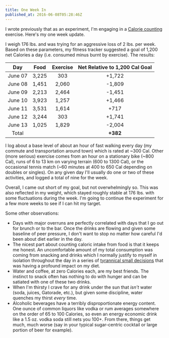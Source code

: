 ```yaml
---
title: One Week In
published_at: 2016-06-08T05:28:46Z
---
```


I wrote previously that as an experiment, I'm engaging in a [Calorie
counting](/fragments/calorie-counting) exercise. Here's my one week update.

I weigh 176 lbs. and was trying for an aggressive loss of 2 lbs. per week.
Based on these parameters, my fitness tracker suggested a goal of 1,200 net
Calories a day (i.e. consumed minus burnt by exercise). The results:

| Day     | Food    | Exercise | Net Relative to 1,200 Cal Goal |
| :-----: | :-----: | :------: | :----------------------------: |
| June 07 | 3,225   | 303      | +1,722                         |
| June 08 | 1,451   | 2,060    | -1,809                         |
| June 09 | 2,213   | 2,464    | -1,451                         |
| June 10 | 3,923   | 1,257    | +1,466                         |
| June 11 | 3,531   | 1,614    | +717                           |
| June 12 | 3,244   | 303      | +1,741                         |
| June 13 | 1,025   | 1,829    | -2,004                         |
| Total   |         |          | **+382**                       |

I log about a base level of about an hour of fast walking every day (my commute
and transportation around town) which is rated at ~300 Cal. Other (more
serious) exercise comes from an hour on a stationary bike (~800 Cal), runs of 6
to 13 km on varying terrain (600 to 1300 Cal), or the occasional tennis match
(~60 minutes at 400 to 650 Cal depending on doubles or singles). On any given
day I'll usually do one or two of these activities, and logged a total of nine
for the week.

Overall, I came out short of my goal, but not overwhelmingly so. This was also
reflected in my weight, which stayed roughly stable at 176 lbs. with some
fluctuations during the week. I'm going to continue the experiment for a few
more weeks to see if I can hit my target.

Some other observations:

* Days with major overruns are perfectly correlated with days that I go out for
  brunch or to the bar. Once the drinks are flowing and given some baseline of
  peer pressure, I don't want to stop no matter how careful I'd been about diet
  earlier in the day.
* The nicest part about counting caloric intake from food is that it keeps me
  honest. An uncomfortable amount of my total consumption was coming from
  snacking and drinks which I normally justify to myself in isolation
  throughout the day in a series of [tyrannical small decisions][tyranny] that
  was having a profound impact on my diet.
* Water and coffee, at zero Calories each, are my best friends. The instinct to
  snack often has nothing to do with hunger and can be satiated with one of
  these two drinks.
* When I'm thirsty I crave for any drink under the sun that _isn't_ water
  (soda, juices, Gatorade, etc.), but given some discipline, water quenches my
  thirst _every_ time.
* Alcoholic beverages have a terribly disproportionate energy content. One
  ounce of common liquors like vodka or rum averages somewhere on the order of
  65 to 100 Calories, so even an energy economic drink like a 1.5 oz. vodka
  soda still nets you 100+. From there, things get much, much worse (say in
  your typical sugar-centric cocktail or large portion of beer for example).

[tyranny]: https://en.wikipedia.org/wiki/Tyranny_of_small_decisions
